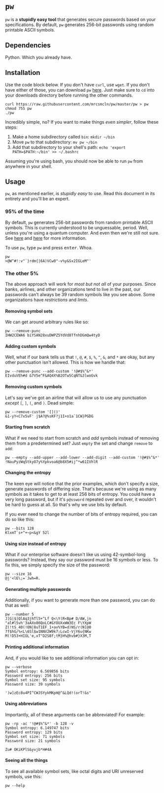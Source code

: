 # `pw`

`pw` is a **stupidly easy tool** that generates secure passwords based on your specifications. By default, `pw` generates 256-bit passwords using random printable ASCII symbols.

## Dependencies

Python. Which you already have.

## Installation

Use the code block below. If you don't have `curl`, use `wget`. If you don't have either of those, you can download `pw` [here](https://raw.githubusercontent.com/mrcsmcln/pw/master/pw). Just make sure to `cd` into your downloads directory before running the other commands.

```
curl https://raw.githubusercontent.com/mrcsmcln/pw/master/pw > pw
chmod 755 pw
./pw
```

Incredibly simple, no? If you want to make things *even simpler*, follow these steps:

1. Make a home subdirectory called `bin`: `mkdir ~/bin`
2. Move `pw` to that subdirectory: `mv pw ~/bin`
3. Add that subdirectory to your shell's path: `echo 'export PATH=$PATH:~/bin' >> ~/.bashrc`

Assuming you're using bash, you should now be able to run `pw` from anywhere in your shell.

## Usage

`pw`, as mentioned earlier, is *stupidly easy* to use. Read this document in its entirety and you'll be an expert.

### 95% of the time

By default, `pw` generates 256-bit passwords from random printable ASCII symbols. This is currently understood to be unguessable, period. Well, unless you're using a quantum computer. And even then we're still not sure. See [here](https://en.wikipedia.org/wiki/Password_strength#Required_Bits_of_Entropy) and [here](https://www.schneier.com/crypto-gram/archives/1999/0215.html) for more information.

To use `pw`, type `pw` and press <kbd>enter</kbd>. Whoa.

```
pw
>@W^#!:v"`}rdm{|6A)VCw0"-v%y&Sx2IGLeM"'
```

### The other 5%

The above approach will work for *most but not all* of your purposes. Since banks, airlines, and other organizations tend to live in the past, our passwords can't always be 39 random symbols like you see above. Some organizations have *restrictions* and *limts*.

#### Removing symbol sets

We can get around arbitrary rules like so:

```
pw --remove-punc
IHW2CEWA6 biYSAN28xuDWPZ5YdVd8TfnhDGmQw4tyD
```

#### Adding custom symbols

Well, what if our bank tells us that `!`, `@`, `#`, `$`, `%`, `^`, `&`, and `*` are okay, but any other punctuation isn't allowed. This is how we handle that:

```
pw --remove-punc --add-custom '!@#$%^&*'
EIvduVEh#d &7V5e^F&AQ4X%B2OTwSCqNT&3lwoGvk
```

#### Removing custom symbols

Let's say we've got an airline that will allow us to use any punctuation *except* `[`, `]`, `(`, and `)`. Dead simple:

```
pw --remove-custom '[]()'
&1-yY<C7x5vF' j$A?@%sKF?j1I+o1a`1CW}PGDG
```

#### Starting from scratch

What if we need to start from scratch and *add* symbols instead of removing them from a predetermined set? Just `empty` the set and change `remove` to `add`:

```
pw --empty --add-upper --add-lower --add-digit --add-custom '!@#$%^&*'
!NauPyzWq5tkyO7y%Ypkvoa6@b8X5#ij^*w61IVhlR
```

#### Changing the entropy

The keen eye will notice that the prior examples, which don't specify a size, generate passwords of differing size. That's because we're using as many symbols as it takes to get to at least 256 bits of entropy. You could have a very long password, but if it's `p@ssword` repeated over and over, it wouldn't be hard to guess at all. So that's why we use bits by default.

If you ever need to change the number of bits of entropy required, you can do so like this:

```
pw --bits 128
KlxmT`s+^+~p<&gY 52l
```

#### Using size instead of entropy

What if our enterprise software doesn't like us using 42-symbol-long passwords? Instead, they say our password must be 16 symbols or less. To fix this, we simply specify the size of the password:

```
pw --size 16
@j'<lE\;=`Jwh=R.
```

#### Generating multiple passwords

Additionally, if you want to generate more than one password, you can do that as well:

```
pw --number 5
J]G|$|QlAq3jhTl5+^Lf Q<\Y(R<Bp# D/AW,jn
"al#l5vh'3aAXo86QoLC#&YOUXxWW3Ec F\YXpW
Z(!tS_40(!ON|8uT1EF_1+av%YB=d)NS/r(N[@0
7f$hG/%<L\6Sl$w1NNV2W9k7;LcwI-VjY6u{NKw
M(!D53+HIOL'e,xT"D2SBf;tM}H%@hvb#}X3M,T
```

#### Printing additional information

And, if you would like to see additional information you can opt in:

```
pw --verbose
Symbol entropy: 6.569856 bits
Password entropy: 256 bits
Symbol set size: 95 symbols
Password size: 39 symbols

')w]zEc8u4PI^CWJSYykMKpH@^&LQd!(orT!&s"
```

#### Using abbreviations

Importantly, all of these arguments can be abbreviated! For example:

```
pw -rp -ac '!@#$%^&*' -b 128 -v
Symbol entropy: 6.149747 bits
Password entropy: 129 bits
Symbol set size: 71 symbols
Password size: 21 symbols

Zu# OKiKPlS&yvjb*H#4A
```

#### Seeing all the things

To see all available symbol sets, like octal digits and URI unreserved symbols, use this:

```
pw --help
```